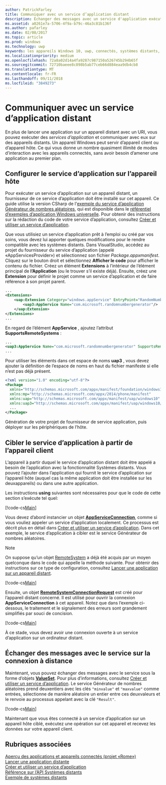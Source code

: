 ```yaml
---
author: PatrickFarley
title: Communiquer avec un service d’application distant
description: Échanger des messages avec un service d'application exécuté sur un appareil distant utilisant le projet Rome.
ms.assetid: a0261e7a-5706-4f9a-b79c-46a3c81b136f
ms.author: pafarley
ms.date: 02/08/2017
ms.topic: article
ms.prod: windows
ms.technology: uwp
keywords: les appareils Windows 10, uwp, connectés, systèmes distants, rome, projet rome, tâche en arrière-plan, service d’application
ms.localizationpriority: medium
ms.openlocfilehash: 72a8a02d14a4fa9287c987150a526745b294b65f
ms.sourcegitcommit: 72710baeee8c898b5ab77ceb66d884eaa9db4cb8
ms.translationtype: MT
ms.contentlocale: fr-FR
ms.lasthandoff: 09/11/2018
ms.locfileid: "3849273"
---
```

# <a name="communicate-with-a-remote-app-service"></a>Communiquer avec un service d’application distant

En plus de lancer une application sur un appareil distant avec un URI, vous pouvez exécuter des *services d’application* et communiquer avec eux sur des appareils distants. Un appareil Windows peut servir d’appareil client ou d’appareil hôte. Ce qui vous donne un nombre quasiment illimité de modes d’interaction avec les appareils connectés, sans avoir besoin d’amener une application au premier plan.

## <a name="set-up-the-app-service-on-the-host-device"></a>Configurer le service d’application sur l’appareil hôte
Pour exécuter un service d’application sur un appareil distant, un fournisseur de ce service d’application doit être installé sur cet appareil. Ce guide utilise la version CSharp de l'[exemple du service d’application Générateur de nombres aléatoires](https://github.com/Microsoft/Windows-universal-samples/tree/master/Samples/AppServices), qui est disponible dans le [référentiel d’exemples d’application Windows universelle](https://github.com/Microsoft/Windows-universal-samples/tree/master/Samples/AppServices). Pour obtenir des instructions sur la rédaction du code de votre service d’application, consultez [Créer et utiliser un service d’application](how-to-create-and-consume-an-app-service.md).

Que vous utilisiez un service d’application prêt à l’emploi ou créé par vos soins, vous devez lui apporter quelques modifications pour le rendre compatible avec les systèmes distants. Dans VisualStudio, accédez au projet du fournisseur du service d’application (appelé «AppServicesProvider») et sélectionnez son fichier _Package.appxmanifest_. Cliquez sur le bouton droit et sélectionnez **Afficher le code** pour afficher le contenu du fichier. Créez un élément **Extensions** à l’intérieur de l’élément principal de **l’Application** (ou le trouver s’il existe déjà). Ensuite, créez une **Extension** pour définir le projet comme un service d’application et de faire référence à son projet parent.

``` xml
...
<Extensions>
    <uap:Extension Category="windows.appService" EntryPoint="RandomNumberService.RandomNumberGeneratorTask">
        <uap3:AppService Name="com.microsoft.randomnumbergenerator"/>
    </uap:Extension>
</Extensions>
...
```

En regard de l’élément **AppService** , ajoutez l’attribut **SupportsRemoteSystems** :

``` xml
...
<uap3:AppService Name="com.microsoft.randomnumbergenerator" SupportsRemoteSystems="true"/>
...
```

Pour utiliser les éléments dans cet espace de noms **uap3** , vous devez ajouter la définition de l’espace de noms en haut du fichier manifeste si elle n’est pas déjà présent.

```xml
<?xml version="1.0" encoding="utf-8"?>
<Package
  xmlns="http://schemas.microsoft.com/appx/manifest/foundation/windows10"
  xmlns:mp="http://schemas.microsoft.com/appx/2014/phone/manifest"
  xmlns:uap="http://schemas.microsoft.com/appx/manifest/uap/windows10"
  xmlns:uap3="http://schemas.microsoft.com/appx/manifest/uap/windows10/3">
  ...
</Package>
```

Génération de votre projet de fournisseur de service application, puis déployer sur les périphériques de l’hôte.

## <a name="target-the-app-service-from-the-client-device"></a>Cibler le service d’application à partir de l’appareil client
L’appareil à partir duquel le service d’application distant doit être appelé a besoin de l’application avec la fonctionnalité Systèmes distants. Vous pouvez l’ajouter dans l’application qui fournit le service d’application sur l’appareil hôte (auquel cas la même application doit être installée sur les deuxappareils) ou dans une autre application.

Les instructions **using** suivantes sont nécessaires pour que le code de cette section s’exécute tel quel:

[!code-cs[Main](./code/RemoteAppService/MainPage.xaml.cs#SnippetUsings)]


Vous devez d’abord instancier un objet [**AppServiceConnection**](https://msdn.microsoft.com/library/windows/apps/Windows.ApplicationModel.AppService.AppServiceConnection), comme si vous vouliez appeler un service d’application localement. Ce processus est décrit plus en détail dans [Créer et utiliser un service d’application](how-to-create-and-consume-an-app-service.md). Dans cet exemple, le service d’application à cibler est le service Générateur de nombres aléatoires.

> [!NOTE]
> On suppose qu’un objet [RemoteSystem](https://msdn.microsoft.com/library/windows/apps/Windows.System.RemoteSystems.RemoteSystem) a déjà été acquis par un moyen quelconque dans le code qui appelle la méthode suivante. Pour obtenir des instructions sur ce type de configuration, consultez [Lancer une application sur un appareil distant](launch-a-remote-app.md).

[!code-cs[Main](./code/RemoteAppService/MainPage.xaml.cs#SnippetAppService)]

Ensuite, un objet [**RemoteSystemConnectionRequest**](https://msdn.microsoft.com/library/windows/apps/Windows.System.RemoteSystems.RemoteSystemConnectionRequest) est créé pour l’appareil distant concerné. Il est utilisé pour ouvrir la connexion **AppServiceConnection** à cet appareil. Notez que dans l’exemple ci-dessous, le traitement et le signalement des erreurs sont grandement simplifiés par souci de concision.

[!code-cs[Main](./code/RemoteAppService/MainPage.xaml.cs#SnippetRemoteConnection)]

À ce stade, vous devez avoir une connexion ouverte à un service d’application sur un ordinateur distant.

## <a name="exchange-service-specific-messages-over-the-remote-connection"></a>Échanger des messages avec le service sur la connexion à distance

Maintenant, vous pouvez échanger des messages avec le service sous la forme d’objets [**ValueSet**](https://msdn.microsoft.com/library/windows/apps/windows.foundation.collections.valueset). Pour plus d’informations, consultez [Créer et utiliser un service d’application](how-to-create-and-consume-an-app-service.md). Le service Générateur de nombres aléatoires prend deuxentiers avec les clés `"minvalue"` et `"maxvalue"` comme entrées, sélectionne de manière aléatoire un entier entre ces deuxvaleurs et le renvoie au processus appelant avec la clé `"Result"`.

[!code-cs[Main](./code/RemoteAppService/MainPage.xaml.cs#SnippetSendMessage)]

Maintenant que vous êtes connecté à un service d’application sur un appareil hôte ciblé, exécutez une opération sur cet appareil et recevez les données sur votre appareil client.

## <a name="related-topics"></a>Rubriques associées

[Aperçu des applications et appareils connectés (projet «Rome»)](connected-apps-and-devices.md)  
[Lancer une application distante](launch-a-remote-app.md)  
[Créer et utiliser un service d’application](how-to-create-and-consume-an-app-service.md)  
[Référence sur l’API Systèmes distants](https://msdn.microsoft.com/library/windows/apps/Windows.System.RemoteSystems)  
[Exemple de systèmes distants](https://github.com/Microsoft/Windows-universal-samples/tree/dev/Samples/RemoteSystems)
